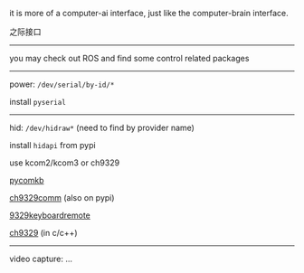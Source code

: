 it is more of a computer-ai interface, just like the computer-brain interface.

之际接口

----

you may check out ROS and find some control related packages

----

power: `/dev/serial/by-id/*`

install `pyserial`

----

hid: `/dev/hidraw*` (need to find by provider name)

install `hidapi` from pypi

use kcom2/kcom3 or ch9329

[pycomkb](https://gitee.com/NetPuppetLib/pycomkb)

[ch9329comm](https://github.com/beijixiaohu/CH9329_COMM) (also on pypi)

[9329keyboardremote](https://github.com/Blue-Beaker/9329KeyboardRemotehttps://github.com/Blue-Beaker/9329KeyboardRemote)

[ch9329](https://github.com/ChengZu/ch9329) (in c/c++)

----

video capture: ...